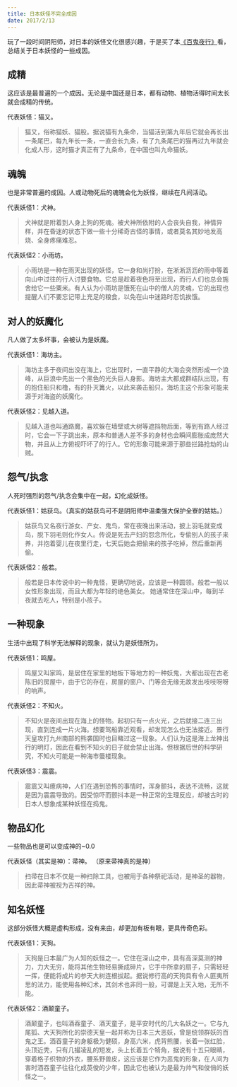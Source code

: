 ```yaml
---
title: 日本妖怪不完全成因
date: 2017/2/13
---
```


玩了一段时间阴阳师，对日本的妖怪文化很感兴趣，于是买了本[《百鬼夜行》](https://book.douban.com/subject/25959500/)看，总结关于日本妖怪的一些成因。

<!-- more -->

## 成精
这应该是最普遍的一个成因。无论是中国还是日本，都有动物、植物活得时间太长就会成精的传统。

代表妖怪：猫又。
> 猫又，俗称猫妖、猫股。据说猫有九条命，当猫活到第九年后它就会再长出一条尾巴，每九年长一条，一直会长九条，有了九条尾巴的猫再过九年就会化成人形，这时猫才真正有了九条命，在中国也叫九命猫妖。

## 魂魄
也是非常普遍的成因。人或动物死后的魂魄会化为妖怪，继续在凡间活动。

代表妖怪1：犬神。
> 犬神就是附着到人身上狗的死魂。被犬神所依附的人会丧失自我，神情异样，并在昏迷的状态下做一些十分稀奇古怪的事情，或者莫名其妙地发高烧、全身疼痛难忍。

代表妖怪2：小雨坊。
> 小雨坊是一种在雨天出现的妖怪，它一身和尚打扮，在淅淅沥沥的雨中等着向山中过往的行人讨要食物。它总是趁着夜色将至出现，而行人们也总会施舍给它一些粟米。有人认为小雨坊是饿死在山中的僧人的灵魂，它的出现也提醒人们不要忘记带上充足的粮食，以免在山中迷路时忍饥挨饿。

## 对人的妖魔化
凡人做了太多坏事，会被认为是妖魔。

代表妖怪1：海坊主。
> 海坊主多于夜间出没在海上，它出现时，一直平静的大海会突然形成一个浪峰，从巨浪中先出一个黑色的光头巨人身影。海坊主大都成群结队出现，有的抱住船只和橹，有的扑灭篝火，以此来袭击船只。海坊主这个形象可能来源于对海盗的妖魔化。

代表妖怪2：见越入道。
> 见越入道也叫通路魔，喜欢躲在墙壁或大树等遮挡物后面，等到有路人经过时，它会一下子跳出来，原本和普通人差不多的身材也会瞬间膨胀成庞然大物，并且从上方俯视吓坏了的行人。它的形象可能来源于那些拦路抢劫的山贼。

## 怨气/执念
人死时强烈的怨气/执念会集中在一起，幻化成妖怪。

代表妖怪1：姑获鸟。（真实的姑获鸟可不是阴阳师中温柔强大保护全寮的姑姑。）
> 姑获鸟又名夜行游女、产女、鬼鸟，常在夜晚出来活动，披上羽毛就变成鸟，脱下羽毛则化作女人。传说是死去产妇的怨念所化，专偷别人的孩子来养，并抱着婴儿在夜里行走，七天后她会把偷来的孩子吃掉，然后重新再偷。

代表妖怪2：般若。
> 般若是日本传说中的一种鬼怪，更确切地说，应该是一种圆领。般若一般以女性形象出现，而且大都为年轻的绝色美女。
> 她通常住在深山中，每到半夜就去吃人，特别是小孩子。

## 一种现象
生活中出现了科学无法解释的现象，就认为是妖怪所为。

代表妖怪1：鸣屋。
> 鸣屋又叫家鸣，是居住在家里的地板下等地方的一种妖鬼，大都出现在古老陈旧的房屋中，由于它的存在，房屋的窗户、门等会无缘无故发出吱吱呀呀的响声。

代表妖怪2：不知火。
> 不知火是夜间出现在海上的怪物。起初只有一点火光，之后就接二连三出现，直到连成一片火海。想要驾船靠近观看，却发现怎么也无法接近。景行天皇攻打九州南部的熊袭国时也目睹过这一现象。人们认为这是海上龙神出行的明灯，因此在看到不知火的日子就会禁止出海。但根据后世的科学研究，不知火可能是一种海市蜃楼现象。

代表妖怪3：震震。
> 震震又叫癔病神，人们在遇到恐怖的事情时，浑身颤抖，表达不流畅，这就是因为震震导致的。因受惊吓而颤抖本是一种正常的生理反应，却被古时的日本人想象成某种妖怪在捣鬼。

## 物品幻化
一些物品也是可以变成神的~0.0

代表妖怪（其实是神）：帚神。
（原来帚神真的是神）
> 扫帚在日本不仅是一种扫除工具，也被用于各种祭祀活动，是神圣的器物，因此帚神被视为吉祥的神。

## 知名妖怪
这部分妖怪大概是虚构形成，没有来由，却更加有板有眼，更具传奇色彩。

代表妖怪1：天狗。
> 天狗是日本最广为人知的妖怪之一。它住在深山之中，具有高深莫测的神力，力大无穷，能将其他生物轻易撕成碎片，它手中所拿的扇子，只需轻轻一挥，便能将成片的参天大树连根拔起。据说修行高的天狗具有令人匪夷所思的法力，能使用各种幻术，其剑术也非同一般，可谓是上天入地，无所不能。

代表妖怪2：酒颠童子。
> 酒颠童子，也叫酒吞童子、酒天童子，是平安时代的几大名妖之一。它与九尾狐、大天狗所化的崇德天皇一起并称为日本三大恶妖，曾是统领群妖的百鬼之王。酒吞童子的身躯极为健硕，身高六米，虎背熊腰，长着一张红脸，头顶近秃，只有几撮凌乱的短发，头上长着五个犄角，据说有十五只眼睛，穿着格子织物的外衣，腰系野兽皮，这应该是它作为恶鬼的形象，在人间为害时酒吞童子往往化成英俊的少年，因此它也被认为是最为帅气和俊俏的妖怪之一。

